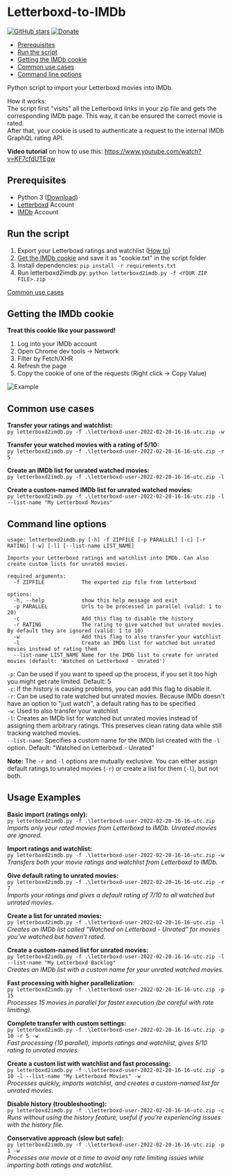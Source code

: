 # Letterboxd-to-IMDb

[![GitHub stars](https://img.shields.io/github/stars/TobiasPankner/Letterboxd-to-IMDb.svg?style=social&label=Star)](https://GitHub.com/TobiasPankner/Letterboxd-to-IMDb/stargazers/)
[![Donate](https://img.shields.io/badge/Donate-PayPal-green.svg)](https://www.paypal.com/cgi-bin/webscr?cmd=_s-xclick&hosted_button_id=3TU2XDBK2JFU4&source=url)

- [Prerequisites](#prerequisites)
- [Run the script](#run-the-script)
- [Getting the IMDb cookie](#getting-the-imdb-cookie)
- [Common use cases](#common-use-cases)
- [Command line options](#command-line-options)

Python script to import your Letterboxd movies into IMDb.  

How it works:  
The script first "visits" all the Letterboxd links in your zip file and gets the corresponding IMDb page. This way, it can be ensured the correct movie is rated.  
After that, your cookie is used to authenticate a request to the internal IMDb GraphQL rating API.  

**Video tutorial** on how to use this: <https://www.youtube.com/watch?v=KF7cfdUTEgw>

## Prerequisites  
  
- Python 3 ([Download](https://www.python.org/downloads/))
- [Letterboxd](https://letterboxd.com/) Account
- [IMDb](https://www.imdb.com/) Account

## Run the script

 1. Export your Letterboxd ratings and watchlist ([How to](https://listy.is/help/how-to-export-letterboxd-watchlists-reviews/))
 2. [Get the IMDb cookie](#getting-the-imdb-cookie) and save it as "cookie.txt" in the script folder
 3. Install dependencies: `pip install -r requirements.txt`
 4. Run letterboxd2imdb.py: `python letterboxd2imdb.py -f <YOUR ZIP FILE>.zip`

[Common use cases](#common-use-cases)

## Getting the IMDb cookie

**Treat this cookie like your password!**

  1. Log into your IMDb account
  2. Open Chrome dev tools -> Network
  3. Filter by Fetch/XHR
  4. Refresh the page
  5. Copy the cookie of one of the requests (Right click -> Copy Value)
  
  ![Example](https://imgur.com/chRo9wj.jpg)  

## Common use cases

**Transfer your ratings and watchlist:**  
`py letterboxd2imdb.py -f .\letterboxd-user-2022-02-20-16-16-utc.zip -w`

**Transfer your watched movies with a rating of 5/10:**  
`py letterboxd2imdb.py -f .\letterboxd-user-2022-02-20-16-16-utc.zip -r 5`

**Create an IMDb list for unrated watched movies:**  
`py letterboxd2imdb.py -f .\letterboxd-user-2022-02-20-16-16-utc.zip -l`

**Create a custom-named IMDb list for unrated watched movies:**  
`py letterboxd2imdb.py -f .\letterboxd-user-2022-02-20-16-16-utc.zip -l --list-name "My Letterboxd Movies"`

## Command line options

```
usage: letterboxd2imdb.py [-h] -f ZIPFILE [-p PARALLEL] [-c] [-r RATING] [-w] [-l] [--list-name LIST_NAME]

Imports your Letterboxd ratings and watchlist into IMDb. Can also create custom lists for unrated movies.

required arguments:
  -f ZIPFILE            The exported zip file from letterboxd

options:
  -h, --help            show this help message and exit
  -p PARALLEL           Urls to be processed in parallel (valid: 1 to 20)
  -c                    Add this flag to disable the history
  -r RATING             The rating to give watched but unrated movies. By default they are ignored (valid: 1 to 10)
  -w                    Add this flag to also transfer your watchlist
  -l                    Create an IMDb list for watched but unrated movies instead of rating them
  --list-name LIST_NAME Name for the IMDb list to create for unrated movies (default: 'Watched on Letterboxd - Unrated')
```

`-p`: Can be used if you want to speed up the process, if you set it too high you might get rate limited. Default: 5  
`-c`: If the history is causing problems, you can add this flag to disable it.  
`-r`: Can be used to rate watched but unrated movies. Because IMDb doesn't have an option to "just watch", a default rating has to be specified  
`-w`: Used to also transfer your watchlist  
`-l`: Creates an IMDb list for watched but unrated movies instead of assigning them arbitrary ratings. This preserves clean rating data while still tracking watched movies.  
`--list-name`: Specifies a custom name for the IMDb list created with the `-l` option. Default: "Watched on Letterboxd - Unrated"

**Note:** The `-r` and `-l` options are mutually exclusive. You can either assign default ratings to unrated movies (`-r`) or create a list for them (`-l`), but not both.
  
## Usage Examples  
  
**Basic import (ratings only):**  
`py letterboxd2imdb.py -f .\letterboxd-user-2022-02-20-16-16-utc.zip`  
*Imports only your rated movies from Letterboxd to IMDb. Unrated movies are ignored.*  
  
**Import ratings and watchlist:**  
`py letterboxd2imdb.py -f .\letterboxd-user-2022-02-20-16-16-utc.zip -w`  
*Transfers both your movie ratings and watchlist from Letterboxd to IMDb.*  
  
**Give default rating to unrated movies:**  
`py letterboxd2imdb.py -f .\letterboxd-user-2022-02-20-16-16-utc.zip -r 7`  
*Imports your ratings and gives a default rating of 7/10 to all watched but unrated movies.*  
  
**Create a list for unrated movies:**  
`py letterboxd2imdb.py -f .\letterboxd-user-2022-02-20-16-16-utc.zip -l`  
*Creates an IMDb list called "Watched on Letterboxd - Unrated" for movies you've watched but haven't rated.*  
  
**Create a custom-named list for unrated movies:**  
`py letterboxd2imdb.py -f .\letterboxd-user-2022-02-20-16-16-utc.zip -l --list-name "My Letterboxd Backlog"`  
*Creates an IMDb list with a custom name for your unrated watched movies.*  
  
**Fast processing with higher parallelization:**  
`py letterboxd2imdb.py -f .\letterboxd-user-2022-02-20-16-16-utc.zip -p 15`  
*Processes 15 movies in parallel for faster execution (be careful with rate limiting).*  
  
**Complete transfer with custom settings:**  
`py letterboxd2imdb.py -f .\letterboxd-user-2022-02-20-16-16-utc.zip -p 10 -r 5 -w`  
*Fast processing (10 parallel), imports ratings and watchlist, gives 5/10 rating to unrated movies.*  
  
**Create a custom list with watchlist and fast processing:**  
`py letterboxd2imdb.py -f .\letterboxd-user-2022-02-20-16-16-utc.zip -p 10 -l --list-name "My Letterboxd Movies" -w`  
*Processes quickly, imports watchlist, and creates a custom-named list for unrated movies.*  
  
**Disable history (troubleshooting):**  
`py letterboxd2imdb.py -f .\letterboxd-user-2022-02-20-16-16-utc.zip -c`  
*Runs without using the history feature, useful if you're experiencing issues with the history file.*  
  
**Conservative approach (slow but safe):**  
`py letterboxd2imdb.py -f .\letterboxd-user-2022-02-20-16-16-utc.zip -p 1 -w`  
*Processes one movie at a time to avoid any rate limiting issues while importing both ratings and watchlist.*
